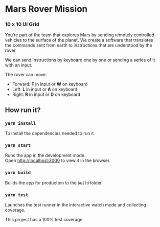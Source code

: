 # Mars Rover Mission

### 10 x 10 UI Grid

You’re part of the team that explores Mars by sending remotely controlled vehicles to the surface
of the planet. We create a software that translates the commands sent from earth to instructions
that are understood by the rover.

We can send instructions by keyboard one by one or sending a series of it with an input.

The rover can move:

- Forward: **F** in input or **W** on keyboard
- Left: **L** in input or **A** on keyboard
- Right: **R** in input or **D** on keyboard

## How run it?

### `yarn install`

To install the dependencies needed to run it.

### `yarn start`

Runs the app in the development mode.<br />
Open [http://localhost:3000](http://localhost:3000) to view it in the browser.

### `yarn build`

Builds the app for production to the `build` folder.

### `yarn test`

Launches the test runner in the interactive watch mode and collecting coverage.

This project has a 100% test coverage.
